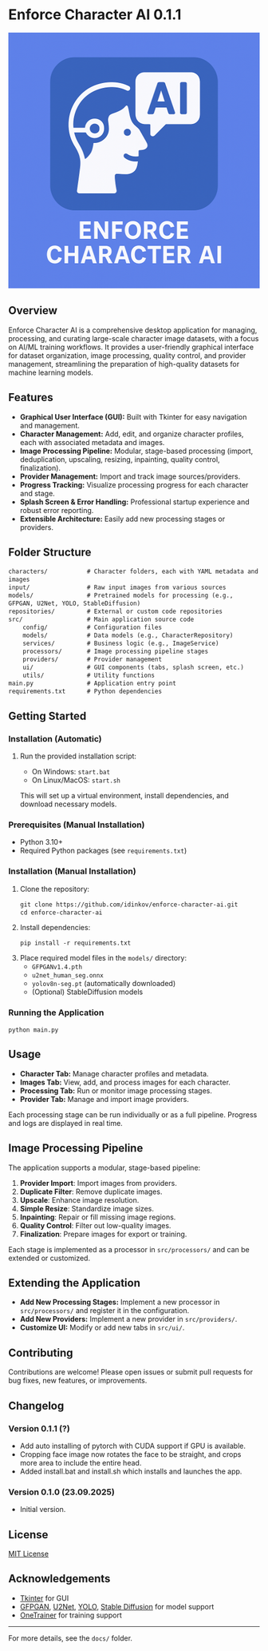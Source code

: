 # Enforce Character AI 0.1.1

<img src="docs/images/app.png" alt="App Screenshot" width="512" height="512" />

## Overview

Enforce Character AI is a comprehensive desktop application for managing, processing, and curating large-scale character image datasets, with a focus on AI/ML training workflows. It provides a user-friendly graphical interface for dataset organization, image processing, quality control, and provider management, streamlining the preparation of high-quality datasets for machine learning models.

## Features

- **Graphical User Interface (GUI):** Built with Tkinter for easy navigation and management.
- **Character Management:** Add, edit, and organize character profiles, each with associated metadata and images.
- **Image Processing Pipeline:** Modular, stage-based processing (import, deduplication, upscaling, resizing, inpainting, quality control, finalization).
- **Provider Management:** Import and track image sources/providers.
- **Progress Tracking:** Visualize processing progress for each character and stage.
- **Splash Screen & Error Handling:** Professional startup experience and robust error reporting.
- **Extensible Architecture:** Easily add new processing stages or providers.

## Folder Structure

```
characters/           # Character folders, each with YAML metadata and images
input/                # Raw input images from various sources
models/               # Pretrained models for processing (e.g., GFPGAN, U2Net, YOLO, StableDiffusion)
repositories/         # External or custom code repositories
src/                  # Main application source code
    config/           # Configuration files
    models/           # Data models (e.g., CharacterRepository)
    services/         # Business logic (e.g., ImageService)
    processors/       # Image processing pipeline stages
    providers/        # Provider management
    ui/               # GUI components (tabs, splash screen, etc.)
    utils/            # Utility functions
main.py               # Application entry point
requirements.txt      # Python dependencies
```

## Getting Started

### Installation (Automatic)
1. Run the provided installation script:
   - On Windows: `start.bat`
   - On Linux/MacOS: `start.sh`
   
   This will set up a virtual environment, install dependencies, and download necessary models.


### Prerequisites (Manual Installation)
- Python 3.10+
- Required Python packages (see `requirements.txt`)

### Installation (Manual Installation)
1. Clone the repository:
   ```
   git clone https://github.com/idinkov/enforce-character-ai.git
   cd enforce-character-ai
   ```
2. Install dependencies:
   ```
   pip install -r requirements.txt
   ```
3. Place required model files in the `models/` directory:
   - `GFPGANv1.4.pth`
   - `u2net_human_seg.onnx`
   - `yolov8n-seg.pt` (automatically downloaded)
   - (Optional) StableDiffusion models

### Running the Application

```
python main.py
```

## Usage

- **Character Tab:** Manage character profiles and metadata.
- **Images Tab:** View, add, and process images for each character.
- **Processing Tab:** Run or monitor image processing stages.
- **Provider Tab:** Manage and import image providers.

Each processing stage can be run individually or as a full pipeline. Progress and logs are displayed in real time.

## Image Processing Pipeline

The application supports a modular, stage-based pipeline:

1. **Provider Import**: Import images from providers.
2. **Duplicate Filter**: Remove duplicate images.
3. **Upscale**: Enhance image resolution.
4. **Simple Resize**: Standardize image sizes.
5. **Inpainting**: Repair or fill missing image regions.
6. **Quality Control**: Filter out low-quality images.
7. **Finalization**: Prepare images for export or training.

Each stage is implemented as a processor in `src/processors/` and can be extended or customized.

## Extending the Application

- **Add New Processing Stages:** Implement a new processor in `src/processors/` and register it in the configuration.
- **Add New Providers:** Implement a new provider in `src/providers/`.
- **Customize UI:** Modify or add new tabs in `src/ui/`.

## Contributing

Contributions are welcome! Please open issues or submit pull requests for bug fixes, new features, or improvements.

## Changelog

### Version 0.1.1 (?)
- Add auto installing of pytorch with CUDA support if GPU is available.
- Cropping face image now rotates the face to be straight, and crops more area to include the entire head.
- Added install.bat and install.sh which installs and launches the app.

### Version 0.1.0 (23.09.2025)
- Initial version.

## License

[MIT License](LICENSE)

## Acknowledgements

- [Tkinter](https://docs.python.org/3/library/tkinter.html) for GUI
- [GFPGAN](https://github.com/TencentARC/GFPGAN), [U2Net](https://github.com/xuebinqin/U-2-Net), [YOLO](https://github.com/ultralytics/yolov5), [Stable Diffusion](https://github.com/CompVis/stable-diffusion) for model support
- [OneTrainer](https://github.com/Nerogar/OneTrainer) for training support

---

For more details, see the `docs/` folder.
